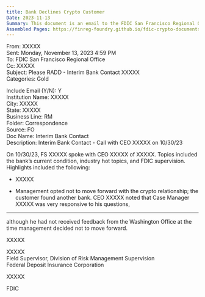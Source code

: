 ```yaml
---
title: Bank Declines Crypto Customer
Date: 2023-11-13
Summary: This document is an email to the FDIC San Francisco Regional Office regarding an interim bank contact with a bank CEO. During the call, the CEO reported that the bank's management decided not to proceed with a previously considered crypto relationship, noting that the customer found another bank. The CEO acknowledged the FDIC Case Manager's responsiveness to questions, though mentioned not having received feedback from the Washington Office before the decision was made to abandon the crypto relationship. (AI-generated)
Assembled Pages: https://finreg-foundry.github.io/fdic-crypto-documents//assets/assembled_pages/document_42509.pdf
---
```

From: XXXXX  
Sent: Monday, November 13, 2023 4:59 PM  
To: FDIC San Francisco Regional Office  
Cc: XXXXX  
Subject: Please RADD - Interim Bank Contact XXXXX  
Categories: Gold  

  

Include Email (Y/N): Y  
Institution Name: XXXXX  
City: XXXXX  
State: XXXXX  
Business Line: RM  
Folder: Correspondence  
Source: FO  
Doc Name: Interim Bank Contact  
Description: Interim Bank Contact - Call with CEO XXXXX on 10/30/23  

On 10/30/23, FS XXXXX spoke with CEO XXXXX of XXXXX. Topics included the bank’s current condition, industry hot topics, and FDIC supervision. Highlights included the following:  

- XXXXX  

- Management opted not to move forward with the crypto relationship; the customer found another bank. CEO XXXXX noted that Case Manager XXXXX was very responsive to his questions,

---

although he had not received feedback from the Washington Office at the time management decided not to move forward.

XXXXX

XXXXX  
Field Supervisor, Division of Risk Management Supervision  
Federal Deposit Insurance Corporation  

XXXXX  

FDIC